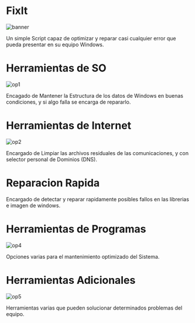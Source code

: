 # FixIt
![banner](https://user-images.githubusercontent.com/57842821/187050387-4a1b6261-db3d-4370-81e0-e1ed42e75bf2.png)

 Un simple Script capaz de optimizar y reparar casi cualquier error que pueda presentar en su equipo Windows.

# Herramientas de SO
![op1](https://user-images.githubusercontent.com/57842821/188337161-16986f6e-7548-4587-a58e-d53fb4493685.png)

 Encagado de Mantener la Estructura de los datos de Windows en buenas condiciones, y si algo falla se encarga de repararlo.

# Herramientas de Internet
![op2](https://user-images.githubusercontent.com/57842821/188337205-4e82dbf5-1077-4165-be5a-7e4671c754f9.png)

 Encargado de Limpiar las archivos residuales de las comunicaciones, y con selector personal de Dominios (DNS).
 
# Reparacion Rapida
 Encargado de detectar y reparar rapidamente posibles fallos en las librerias e imagen de windows.
  
# Herramientas de Programas
![op4](https://user-images.githubusercontent.com/57842821/188337301-4b76f1c4-78ac-4a6d-aee1-27fa1374d9f2.png)

 Opciones varias para el mantenimiento optimizado del Sistema.
 
# Herramientas Adicionales
![op5](https://user-images.githubusercontent.com/57842821/189446635-36e0303c-ad57-49a3-9014-4605db6238bb.png)


 Herramientas varias que pueden solucionar determinados problemas del equipo.
